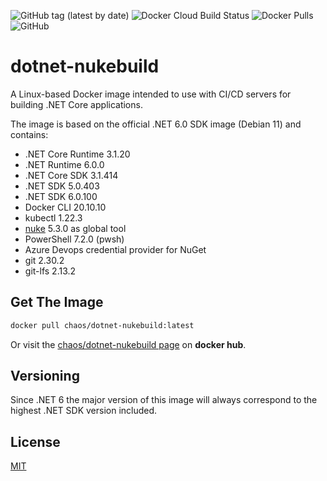 ![GitHub tag (latest by date)](https://img.shields.io/github/v/tag/chA0s-Chris/dotnet-nukebuild?label=version&style=plastic)
![Docker Cloud Build Status](https://img.shields.io/docker/cloud/build/chaos/dotnet-nukebuild?style=plastic)
![Docker Pulls](https://img.shields.io/docker/pulls/chaos/dotnet-nukebuild?style=plastic)
![GitHub](https://img.shields.io/github/license/chA0s-Chris/dotnet-nukebuild?style=plastic)


# dotnet-nukebuild

A Linux-based Docker image intended to use with CI/CD servers for building .NET Core applications.

The image is based on the official .NET 6.0 SDK image (Debian 11) and contains:

* .NET Core Runtime 3.1.20
* .NET Runtime 6.0.0
* .NET Core SDK 3.1.414
* .NET SDK 5.0.403
* .NET SDK 6.0.100
* Docker CLI 20.10.10
* kubectl 1.22.3
* [nuke](https://nuke.build) 5.3.0  as global tool 
* PowerShell 7.2.0 (pwsh)
* Azure Devops credential provider for NuGet
* git 2.30.2
* git-lfs 2.13.2

## Get The Image

```bash
docker pull chaos/dotnet-nukebuild:latest
```

Or visit the [chaos/dotnet-nukebuild page](https://hub.docker.com/repository/docker/chaos/dotnet-nukebuild) on **docker hub**.

## Versioning

Since .NET 6 the major version of this image will always correspond to the highest .NET SDK version included.

## License

[MIT](https://github.com/chA0s-Chris/dotnet-cakebuild/blob/master/LICENSE)
